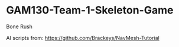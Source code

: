 # GAM130-Team-1-Skeleton-Game
Bone Rush

AI scripts from:
https://github.com/Brackeys/NavMesh-Tutorial
